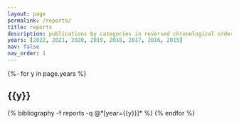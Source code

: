 ```yaml
---
layout: page
permalink: /reports/
title: reports
description: publications by categories in reversed chronological order. generated by jekyll-scholar.
years: [2022, 2021, 2020, 2019, 2018, 2017, 2016, 2015]
nav: false
nav_order: 1
---
```

<!-- _pages/reports.md -->
<div class="publications">

{%- for y in page.years %}
  <h2 class="year">{{y}}</h2>
  {% bibliography -f reports -q @*[year={{y}}]* %}
{% endfor %}

</div>
